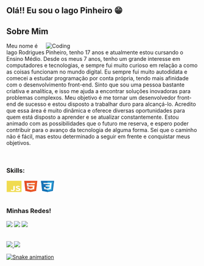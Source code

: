 ## Olá!! Eu sou o Iago Pinheiro 😁

## Sobre Mim
 
 <img align="right" alt="Coding" width="400" src="https://i.postimg.cc/90Rqqm9L/IAGAO-UNDERGROUND-programmer-cartoon-room-computer-3d-happy-cea26a4e-dab3-42ad-bb4f-04655204f14e-1.gif)](https://postimg.cc/kRC50dfS)">
  
  <p>Meu nome é Iago Rodrigues Pinheiro, tenho 17 anos e atualmente estou cursando o Ensino Médio. Desde os meus 7 anos, tenho um grande interesse em computadores e tecnologias, e sempre fui muito curioso em relação a como as coisas funcionam no mundo digital.
Eu sempre fui muito autodidata e comecei a estudar programação por conta própria, tendo mais afinidade com o desenvolvimento front-end. Sinto que sou uma pessoa bastante criativa e analítica, e isso me ajuda a encontrar soluções inovadoras para problemas complexos.
Meu objetivo é me tornar um desenvolvedor front-end de sucesso e estou disposto a trabalhar duro para alcançá-lo. Acredito que essa área é muito dinâmica e oferece diversas oportunidades para quem está disposto a aprender e se atualizar constantemente.
Estou animado com as possibilidades que o futuro me reserva, e espero poder contribuir para o avanço da tecnologia de alguma forma. Sei que o caminho não é fácil, mas estou determinado a seguir em frente e conquistar meus objetivos.</p>
 
 <br>
 
 ### Skills:
</div>
  <div style="display: inline_block">
  <img align="center" alt="Js" height="30" width="40" src="https://raw.githubusercontent.com/devicons/devicon/master/icons/javascript/javascript-plain.svg">
  <img align="center" alt="HTML" height="30" width="40" src="https://raw.githubusercontent.com/devicons/devicon/master/icons/html5/html5-original.svg">
  <img align="center" alt="CSS" height="30" width="40" src="https://raw.githubusercontent.com/devicons/devicon/master/icons/css3/css3-original.svg">
</div>

<br>

  ### Minhas Redes!
<div> 
  <a href="https://instagram.com/iago_.pinheiro" target="_blank"><img src="https://img.shields.io/badge/-Instagram-%23E4405F?style=for-the-badge&logo=instagram&logoColor=white" target="_blank"></a>
  <a href = "mailto:iagoo.pinheiro73@gmail.com"><img src="https://img.shields.io/badge/-Gmail-%23333?style=for-the-badge&logo=gmail&logoColor=white" target="_blank"></a>
  <a href="[https://www.linkedin.com/in/ricardohdias](https://www.linkedin.com/in/iago-pinheiro-209557269/)" target="_blank"><img src="https://img.shields.io/badge/-LinkedIn-%230077B5?style=for-the-badge&logo=linkedin&logoColor=white" target="_blank"></a>
 
 <br>
 <br>
 <br>
 
 <div>
   <a href="https://github.com/iago65">
   <img height="180em" src="https://github-readme-stats.vercel.app/api?username=iago65&show_icons=true&theme=dark&include_all_commits=true&count_private=true"/>
   <img height="180em" src="https://github-readme-stats.vercel.app/api/top-langs/?username=iago65&layout=compact&langs_count=6&theme=dark"/>
 
  ![Snake animation](https://github.com/iago65/iago65/blob/output/github-contribution-grid-snake.svg)

</div>
